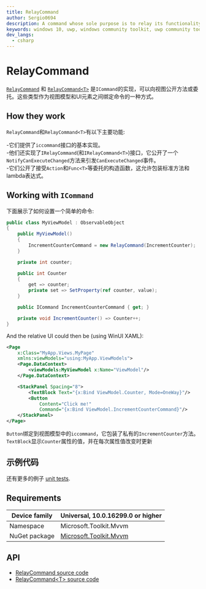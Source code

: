```yaml
---
title: RelayCommand
author: Sergio0694
description: A command whose sole purpose is to relay its functionality to other objects by invoking delegates
keywords: windows 10, uwp, windows community toolkit, uwp community toolkit, uwp toolkit, mvvm, componentmodel, property changed, notification, binding, command, delegate, net core, net standard
dev_langs:
  - csharp
---
```


# RelayCommand

[`RelayCommand`](https://docs.microsoft.com/dotnet/api/microsoft.toolkit.mvvm.input.RelayCommand) 和 [`RelayCommand<T>`](https://docs.microsoft.com/dotnet/api/microsoft.toolkit.mvvm.input.RelayCommand-1) 是`ICommand`的实现，可以向视图公开方法或委托。这些类型作为视图模型和UI元素之间绑定命令的一种方式。 

## How they work

`RelayCommand`和`RelayCommand<T>`有以下主要功能:  

-它们提供了`iccommand`接口的基本实现。  
-他们还实现了`IRelayCommand`(和`IRelayCommand<T>`)接口，它公开了一个`NotifyCanExecuteChanged`方法来引发`CanExecuteChanged`事件。  
-它们公开了接受`Action`和`Func<T>`等委托的构造函数，这允许包装标准方法和lambda表达式。  

## Working with `ICommand`

下面展示了如何设置一个简单的命令:

```csharp
public class MyViewModel : ObservableObject
{
    public MyViewModel()
    {
        IncrementCounterCommand = new RelayCommand(IncrementCounter);
    }

    private int counter;

    public int Counter
    {
        get => counter;
        private set => SetProperty(ref counter, value);
    }

    public ICommand IncrementCounterCommand { get; }

    private void IncrementCounter() => Counter++;
}
```

And the relative UI could then be (using WinUI XAML):

```xml
<Page
    x:Class="MyApp.Views.MyPage"
    xmlns:viewModels="using:MyApp.ViewModels">
    <Page.DataContext>
        <viewModels:MyViewModel x:Name="ViewModel"/>
    </Page.DataContext>

    <StackPanel Spacing="8">
        <TextBlock Text="{x:Bind ViewModel.Counter, Mode=OneWay}"/>
        <Button
            Content="Click me!"
            Command="{x:Bind ViewModel.IncrementCounterCommand}"/>
    </StackPanel>
</Page>
```

`Button`绑定到视图模型中的`iccommand`，它包装了私有的`IncrementCounter`方法。`TextBlock`显示`Counter`属性的值，并在每次属性值改变时更新

## 示例代码

还有更多的例子 [unit tests](https://github.com/Microsoft/WindowsCommunityToolkit//blob/master/UnitTests/UnitTests.Shared/Mvvm).

## Requirements

| Device family | Universal, 10.0.16299.0 or higher |
| --- | --- |
| Namespace | Microsoft.Toolkit.Mvvm |
| NuGet package | [Microsoft.Toolkit.Mvvm](https://www.nuget.org/packages/Microsoft.Toolkit.Mvvm/) |

## API

* [RelayCommand source code](https://github.com/Microsoft/WindowsCommunityToolkit//blob/master/Microsoft.Toolkit.Mvvm/Input/RelayCommand.cs)
* [RelayCommand&lt;T> source code](https://github.com/Microsoft/WindowsCommunityToolkit//blob/master/Microsoft.Toolkit.Mvvm/Input/RelayCommand{T}.cs)
